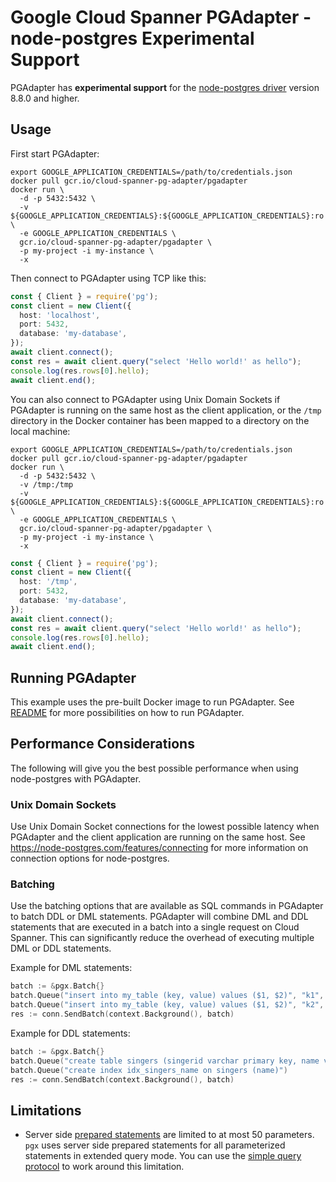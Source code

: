 # Google Cloud Spanner PGAdapter - node-postgres Experimental Support

PGAdapter has __experimental support__ for the [node-postgres driver](https://node-postgres.com/)
version 8.8.0 and higher.

## Usage

First start PGAdapter:

```shell
export GOOGLE_APPLICATION_CREDENTIALS=/path/to/credentials.json
docker pull gcr.io/cloud-spanner-pg-adapter/pgadapter
docker run \
  -d -p 5432:5432 \
  -v ${GOOGLE_APPLICATION_CREDENTIALS}:${GOOGLE_APPLICATION_CREDENTIALS}:ro \
  -e GOOGLE_APPLICATION_CREDENTIALS \
  gcr.io/cloud-spanner-pg-adapter/pgadapter \
  -p my-project -i my-instance \
  -x
```

Then connect to PGAdapter using TCP like this:

```typescript
const { Client } = require('pg');
const client = new Client({
  host: 'localhost',
  port: 5432,
  database: 'my-database',
});
await client.connect();
const res = await client.query("select 'Hello world!' as hello");
console.log(res.rows[0].hello);
await client.end();
```

You can also connect to PGAdapter using Unix Domain Sockets if PGAdapter is running on the same host
as the client application, or the `/tmp` directory in the Docker container has been mapped to a
directory on the local machine:

```shell
export GOOGLE_APPLICATION_CREDENTIALS=/path/to/credentials.json
docker pull gcr.io/cloud-spanner-pg-adapter/pgadapter
docker run \
  -d -p 5432:5432 \
  -v /tmp:/tmp
  -v ${GOOGLE_APPLICATION_CREDENTIALS}:${GOOGLE_APPLICATION_CREDENTIALS}:ro \
  -e GOOGLE_APPLICATION_CREDENTIALS \
  gcr.io/cloud-spanner-pg-adapter/pgadapter \
  -p my-project -i my-instance \
  -x
```

```typescript
const { Client } = require('pg');
const client = new Client({
  host: '/tmp',
  port: 5432,
  database: 'my-database',
});
await client.connect();
const res = await client.query("select 'Hello world!' as hello");
console.log(res.rows[0].hello);
await client.end();
```


## Running PGAdapter

This example uses the pre-built Docker image to run PGAdapter.
See [README](../README.md) for more possibilities on how to run PGAdapter.


## Performance Considerations

The following will give you the best possible performance when using node-postgres with PGAdapter.

### Unix Domain Sockets
Use Unix Domain Socket connections for the lowest possible latency when PGAdapter and the client
application are running on the same host. See https://node-postgres.com/features/connecting
for more information on connection options for node-postgres.

### Batching
Use the batching options that are available as SQL commands in PGAdapter to batch DDL or DML
statements. PGAdapter will combine DML and DDL statements that are executed in a batch into a single
request on Cloud Spanner. This can significantly reduce the overhead of executing multiple DML or
DDL statements.

Example for DML statements:

```go
batch := &pgx.Batch{}
batch.Queue("insert into my_table (key, value) values ($1, $2)", "k1", "value1")
batch.Queue("insert into my_table (key, value) values ($1, $2)", "k2", "value2")
res := conn.SendBatch(context.Background(), batch)
```

Example for DDL statements:

```go
batch := &pgx.Batch{}
batch.Queue("create table singers (singerid varchar primary key, name varchar)")
batch.Queue("create index idx_singers_name on singers (name)")
res := conn.SendBatch(context.Background(), batch)
```

## Limitations
- Server side [prepared statements](https://www.postgresql.org/docs/current/sql-prepare.html) are limited to at most 50 parameters.
  `pgx` uses server side prepared statements for all parameterized statements in extended query mode.
  You can use the [simple query protocol](https://pkg.go.dev/github.com/jackc/pgx/v4#QuerySimpleProtocol) to work around this limitation.
